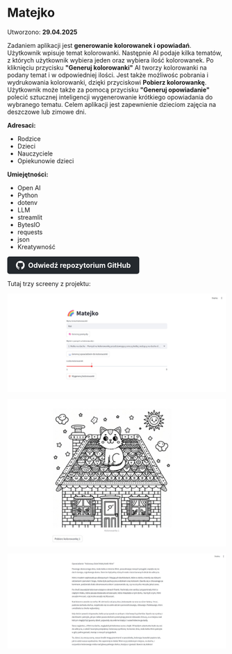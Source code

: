 # Matejko

Utworzono: **29.04.2025**

Zadaniem aplikacji jest **generowanie kolorowanek i opowiadań**. Użytkownik wpisuje temat kolorowanki. Następnie AI podaje kilka tematów, z których użytkownik wybiera jeden oraz wybiera ilość kolorowanek. Po kliknięciu przycisku **"Generuj kolorowanki"** AI tworzy kolorowanki na podany temat i w odpowiedniej ilości. Jest także możliwośc pobrania i wydrukowania kolorowanki, dzięki przyciskowi **Pobierz kolorowankę**. Użytkownik może także za pomocą przycisku **"Generuj opowiadanie"** polecić sztucznej inteligencji wygenerowanie krótkiego opowiadania do wybranego tematu. Celem aplikacji jest zapewnienie dzieciom zajęcia na deszczowe lub zimowe dni. 

**Adresaci:**
* Rodzice
* Dzieci
* Nauczyciele
* Opiekunowie dzieci


**Umiejętności:**

* Open AI
* Python
* dotenv
* LLM
* streamlit
* BytesIO
* requests
* json
* Kreatywność


<a href="https://github.com/Himap-3478/Kolorowanki" target="_blank" style="
  display: inline-flex;
  align-items: center;
  padding: 10px 20px;
  font-size: 16px;
  color: white;
  background-color: #24292e;
  border-radius: 5px;
  text-decoration: none;
  font-weight: bold;
">
  <svg height="20" width="20" viewBox="0 0 16 16" fill="white" style="margin-right: 8px;" xmlns="http://www.w3.org/2000/svg">
    <path d="M8 0C3.58 0 0 3.58 0 8c0 3.54 2.29 6.54 5.47 7.59.4.07.55-.17.55-.38 0-.19-.01-.82-.01-1.49-2.01.37-2.53-.49-2.69-.94-.09-.23-.48-.94-.82-1.13-.28-.15-.68-.52-.01-.53.63-.01 1.08.58 1.23.82.72 1.21 1.87.87 2.33.66.07-.52.28-.87.51-1.07-1.78-.2-3.64-.89-3.64-3.95 0-.87.31-1.59.82-2.15-.08-.2-.36-1.02.08-2.12 0 0 .67-.21 2.2.82.64-.18 1.32-.27 2-.27s1.36.09 2 .27c1.53-1.04 2.2-.82 2.2-.82.44 1.1.16 1.92.08 2.12.51.56.82 1.28.82 2.15 0 3.07-1.87 3.75-3.65 3.95.29.25.54.73.54 1.48 0 1.07-.01 1.93-.01 2.19 0 .21.15.46.55.38A8.013 8.013 0 0 0 16 8c0-4.42-3.58-8-8-8z"/>
  </svg>
  Odwiedź repozytorium GitHub
</a>


Tutaj trzy screeny z projektu:

![Widok początkowy](images/Matejko.png)

![Kolorowanka](images/Matejko2.png)

![Opowiadanie](images/Matejko3.png)